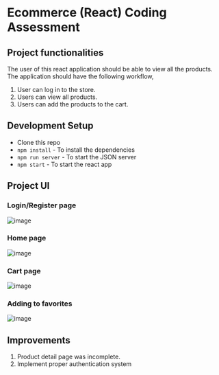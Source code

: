 # Ecommerce (React) Coding Assessment

## Project functionalities
The user of this react application should be able to view all the products. The application should have the following workflow,

1. User can log in to the store.
2. Users can view all products.
3. Users can add the products to the cart.

## Development Setup

- Clone this repo
- `npm install` - To install the dependencies
- `npm run server` - To start the JSON server
- `npm start` - To start the react app

## Project UI

### Login/Register page
![image](https://github.com/SagnikGhosh18/ECommerce_Task/assets/77972501/3f933875-2dcb-43e7-bd87-b9c3f775fc3a)

### Home page
![image](https://github.com/SagnikGhosh18/ECommerce_Task/assets/77972501/0608e190-5b7c-4fa8-91e1-10e542cf52eb)

### Cart page
![image](https://github.com/SagnikGhosh18/ECommerce_Task/assets/77972501/c7e12830-dc76-4856-8b71-229188427920)

### Adding to favorites
![image](https://github.com/SagnikGhosh18/ECommerce_Task/assets/77972501/a15bb32d-0842-4f88-bcdf-b2f990cdcab1)


## Improvements

1. Product detail page was incomplete.
2. Implement proper authentication system